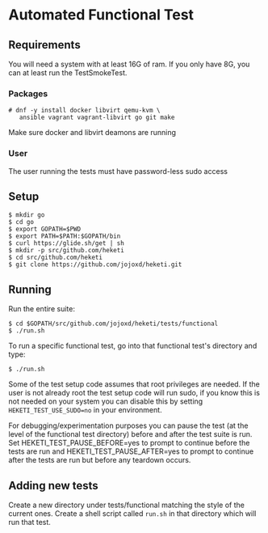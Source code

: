 # Automated Functional Test

## Requirements
You will need a system with at least 16G of ram.  If you only have 8G, you can at least run the TestSmokeTest.

### Packages

```
# dnf -y install docker libvirt qemu-kvm \
   ansible vagrant vagrant-libvirt go git make 
```

Make sure docker and libvirt deamons are running

### User

The user running the tests must have password-less sudo access

## Setup

```
$ mkdir go
$ cd go
$ export GOPATH=$PWD
$ export PATH=$PATH:$GOPATH/bin
$ curl https://glide.sh/get | sh
$ mkdir -p src/github.com/heketi
$ cd src/github.com/heketi
$ git clone https://github.com/jojoxd/heketi.git
```

## Running

Run the entire suite:

```
$ cd $GOPATH/src/github.com/jojoxd/heketi/tests/functional
$ ./run.sh
```

To run a specific functional test, go into that functional test's directory and type:

```
$ ./run.sh
```

Some of the test setup code assumes that root privileges are needed.
If the user is not already root the test setup code will run sudo, if
you know this is not needed on your system you can disable this by
setting `HEKETI_TEST_USE_SUDO=no` in your environment.

For debugging/experimentation purposes you can pause the test (at the
level of the functional test directory) before and after the test
suite is run. Set HEKETI_TEST_PAUSE_BEFORE=yes to prompt to continue
before the tests are run and HEKETI_TEST_PAUSE_AFTER=yes to prompt
to continue after the tests are run but before any teardown occurs.

## Adding new tests

Create a new directory under tests/functional matching the style of
the current ones.  Create a shell script called `run.sh` in that directory
which will run that test.
